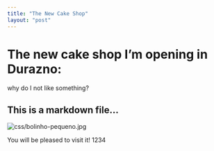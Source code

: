 ```yaml
---
title: "The New Cake Shop"
layout: "post"
---
```

# The new cake shop I’m opening in Durazno:

why do I not  like something?

## This is a markdown file…

![](/css/bolinho-pequeno.jpg "css/bolinho-pequeno.jpg")

You will be pleased to visit it! 1234